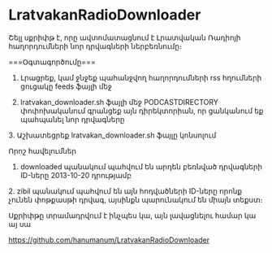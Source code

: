 LratvakanRadioDownloader
========================
Շելլ սքրիփթ է, որը ավտոմատացնում է Լրատվական Ռադիոյի հաղորդումների նոր դրվագների ներբեռնումը։

===Օգտագործումը===

1. Լրացրեք, կամ ջնջեք պահանջվող հաղորդումների rss հղումների ցուցակը feeds ֆայլի մեջ

2. lratvakan_downloader.sh ֆայլի մեջ PODCASTDIRECTORY փոփոխականում գրանցեք այն դիրեկտորիան, որ ցանկանում եք պահպանել նոր դրվագները

3․ Աշխատեցրեք lratvakan_downloader.sh ֆայլը կոնսոլում


Որոշ հավելումներ

1. downloaded պանակում պահվում են արդեն բեռնված դրվագների ID-ները 2013-10-20 դրությամբ

2․ zibil պանակում պահվում են այն հոդվածների ID-ները որոնք չունեն փոթքասթի դրվագ, այսինքն պարունակում են միայն տեքստ։

Սքրիփթը տրամադրվում է ինչպես կա, այն լավացնելու համար կա այ սա

https://github.com/hanumanum/LratvakanRadioDownloader


